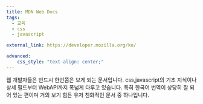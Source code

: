 ```yaml
---
title: MDN Web Docs
tags:
  - 교육
  - css
  - javascript

external_link: https://developer.mozilla.org/ko/

advanced:
    css_style: "text-align: center;"
---
```

웹 개발자들은 반드시 한번쯤은 보게 되는 문서입니다. css,javascript의 기초 지식이나 상세 필드부터 WebAPI까지 폭넓게 다루고 있습니다. 특히 한국어 번역이 상당히 잘 되어 있는 편이며 거의 보기 힘든 유저 친화적인 문서 중 하나입니다.



